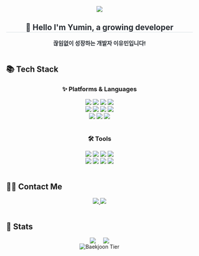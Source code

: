 <div align= "center">
    <img src="https://capsule-render.vercel.app/api?type=waving&color=auto&height=180&text=👋%20Welcome%20to%20YUMIN's%20GitHub&animation=fadeIn&fontColor=000000&fontSize=40" />
</div>

<div align="center"> 
    <h2 style="border-bottom: 1px solid #d8dee4; color: #282d33;">🌱 Hello I'm Yumin, a growing developer</h2>  
    <div style="font-weight: 700; font-size: 15px; text-align: center; color: #282d33;">끊임없이 성장하는 개발자 이유민입니다!</div> 
</div>
</br>

## 📚 Tech Stack
<div align="center">
  <h3>✨ Platforms & Languages</h3>
  <div align="center">
    <img src="https://img.shields.io/badge/Java-007396?style=flat-square&logo=Java&logoColor=white">
    <img src="https://img.shields.io/badge/HTML5-E34F26?style=flat-square&logo=HTML5&logoColor=white">
    <img src="https://img.shields.io/badge/Javascript-F7DF1E?style=flat-square&logo=Javascript&logoColor=white">
    <img src="https://shields.io/badge/TypeScript-3178C6?logo=TypeScript&logoColor=FFF&style=flat-square">
    </br><img src="https://img.shields.io/badge/React-61DAFB?style=flat-square&logo=React&logoColor=white">
    <img src="https://img.shields.io/badge/React Query-FF4154?style=flat-square&logo=React Query&logoColor=white">
    <img src="https://img.shields.io/badge/Tailwind CSS-06B6D4?style=flat-square&logo=Tailwind CSS&logoColor=white">
    <img src="https://img.shields.io/badge/StyledComponents-DB7093?style=flat-square&logo=StyledComponents&logoColor=white">
    </br><img src="https://img.shields.io/badge/Oracle-F80000?style=flat-square&logo=Oracle&logoColor=white">
    <img src="https://img.shields.io/badge/Spring Boot-6DB33F?style=flat-square&logo=Spring Boot&logoColor=white">
    <img src="https://img.shields.io/badge/MySQL-4479A1?style=flat-square&logo=MySQL&logoColor=white">
  </div>
  </br>

  <h3>🛠️ Tools</h3>
  <div align="center">
    <img src="https://img.shields.io/badge/Eclipse IDE-2C2255?style=flat-square&logo=Eclipse IDE&logoColor=white">
    <img src="https://img.shields.io/badge/Visual Studio Code-007ACC?style=flat-square&logo=Visual Studio Code&logoColor=white">
    <img src="https://img.shields.io/badge/Visual Studio-5C2D91?style=flat-square&logo=Visual Studio&logoColor=white">
    <img src="https://img.shields.io/badge/IntelliJ IDEA-000000?style=flat-square&logo=IntelliJ IDEA&logoColor=white">
    </br><img src="https://img.shields.io/badge/GitHub-181717?style=flat-square&logo=GitHub&logoColor=white">
    <img src="https://img.shields.io/badge/Vercel-000000?style=flat-square&logo=Vercel&logoColor=white">
    <img src="https://img.shields.io/badge/Prettier-F7B93E?style=flat-square&logo=Prettier&logoColor=white">
    <img src="https://img.shields.io/badge/Eslint-4B32C3?style=flat-square&logo=Eslint&logoColor=white">
  </div>
</div>
</br>


## 🧑‍💻 Contact Me
<div align="center">
    <a href="mailto:lym149631@gmail.com">
        <img src="https://img.shields.io/badge/Gmail-D14836?style=flat-square&logo=Gmail&logoColor=white">
    </a>
    <a href="">
        <img src="https://img.shields.io/badge/Portfolio-000000?style=flat-square&logo=About.me&logoColor=white">
    </a>
</div>
</br>


## 🏅 Stats
<div align="center" style="display: flex; justify-content: center; gap: 20px;">
    <a href="https://github.com/Whatdoyumin/github-readme-stats">
        <img src="https://github-readme-stats.vercel.app/api/top-langs/?username=Whatdoyumin&langs_count=10">
    </a>
    <img src="https://github-readme-stats.vercel.app/api?username=Whatdoyumin&show_icons=true">
</div>

<div align="center">
    <img src="http://mazassumnida.wtf/api/v2/generate_badge?boj=ddalla107" alt="Baekjoon Tier">
</div>
